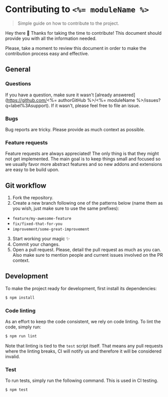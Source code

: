 # Contributing to `<%= moduleName %>`

> Simple guide on how to contribute to the project.

Hey there :wave: Thanks for taking the time to contribute! This document should provide you with all the information needed.

Please, take a moment to review this document in order to make the contribution process easy and effective.

## General

### Questions

If you have a question, make sure it wasn't [already answered](https://github.com/<%= authorGitHub %>/<%= moduleName %>/issues?q=label%3Asupport). If it wasn't, please feel free to file an issue.

### Bugs

Bug reports are tricky. Please provide as much context as possible.

### Feature requests

Feature requests are always appreciated! The only thing is that they might not get implemented. The main goal is to keep things small and focused so we usually favor more abstract features and so new addons and extensions are easy to be build upon.

## Git workflow

1. Fork the repository.
2. Create a new branch following one of the patterns below (name them as you wish, just make sure to use the same prefixes):
  * `feature/my-awesome-feature`
  * `fix/fixed-that-for-you`
  * `improvement/some-great-improvement`
3. Start working your magic :sparkles:
4. Commit your changes.
5. Open a pull request. Please, detail the pull request as much as you can. Also make sure to mention people and current issues involved on the PR context.

## Development

To make the project ready for development, first install its dependencies:

```sh
$ npm install
```

### Code linting

As an effort to keep the code consistent, we rely on code linting. To lint the code, simply run:

```sh
$ npm run lint
```

Note that linting is tied to the `test` script itself. That means any pull requests where the linting breaks, CI will notify us and therefore it will be considered invalid.

### Test

To run tests, simply run the following command. This is used in CI testing.

```sh
$ npm test
```
